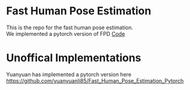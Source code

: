 # Fast Human Pose Estimation

This is the repo for the fast human pose estimation.  
We implemented a pytorch version of FPD
[Code](https://github.com/ilovepose/fast-human-pose-estimation.pytorch)

# Unoffical Implementations 
Yuanyuan has implemented a pytorch version here
https://github.com/yuanyuanli85/Fast_Human_Pose_Estimation_Pytorch
